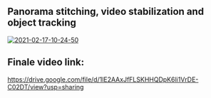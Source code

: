 ## Panorama stitching, video stabilization and object tracking
<a href="https://ibb.co/cNqTQBq"><img src="https://i.ibb.co/tbRCDGR/2021-02-17-10-24-50.png" alt="2021-02-17-10-24-50" border="0"></a>

## Finale video link: 
https://drive.google.com/file/d/1lE2AAxJfFLSKHHQDpK6li1VrDE-C02DT/view?usp=sharing
